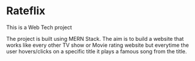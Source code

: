 # Rateflix
This is a Web Tech project

The project is built using MERN Stack. 
The aim is to build a website that works like every other TV show or Movie rating website but everytime the user hovers/clicks on a specific title it plays a famous song from the title. 